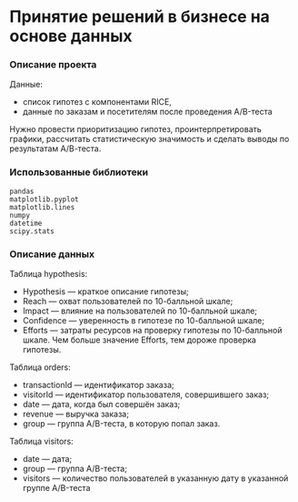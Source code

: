# Принятие решений в бизнесе на основе данных

### Описание проекта
Данные: 
* список гипотез с компонентами RICE,
* данные по заказам и посетителям после проведения A/B-теста

Нужно провести приоритизацию гипотез, проинтерпретировать графики, рассчитать статистическую значимость и сделать 
выводы по результатам А/В-теста. 

### Использованные библиотеки

```
pandas
matplotlib.pyplot
matplotlib.lines
numpy
datetime
scipy.stats
```
### Описание данных

Таблица hypothesis:
   - Hypothesis — краткое описание гипотезы;
   - Reach — охват пользователей по 10-балльной шкале;
   - Impact — влияние на пользователей по 10-балльной шкале;
   - Confidence — уверенность в гипотезе по 10-балльной шкале;
   - Efforts — затраты ресурсов на проверку гипотезы по 10-балльной шкале. Чем больше значение Efforts, тем дороже проверка гипотезы.

Таблица orders:
   - transactionId — идентификатор заказа;
   - visitorId — идентификатор пользователя, совершившего заказ;
   - date — дата, когда был совершён заказ;
   - revenue — выручка заказа;
   - group — группа A/B-теста, в которую попал заказ.

Таблица visitors:
   - date — дата;
   - group — группа A/B-теста;
   - visitors — количество пользователей в указанную дату в указанной группе A/B-теста